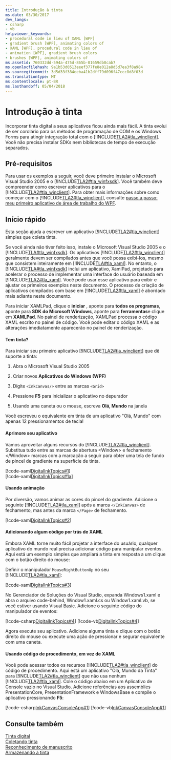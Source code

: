 ```yaml
---
title: Introdução à tinta
ms.date: 03/30/2017
dev_langs:
- csharp
- vb
helpviewer_keywords:
- procedural code in lieu of XAML [WPF]
- gradient brush [WPF], animating colors of
- XAML [WPF], procedural code in lieu of
- animation [WPF], gradient brush colors
- brushes [WPF], animating colors of
ms.assetid: 760332dd-594a-475d-865b-01659db8cab7
ms.openlocfilehash: 9a1b53d0513eeef377fe8e012a8d5d7ea3f8a984
ms.sourcegitcommit: 3d5d33f384eeba41b2dff79d096f47ccc8d8f03d
ms.translationtype: MT
ms.contentlocale: pt-BR
ms.lasthandoff: 05/04/2018
---
```

# <a name="getting-started-with-ink"></a>Introdução à tinta
Incorporar tinta digital a seus aplicativos ficou ainda mais fácil. A tinta evolui de ser corolário para os métodos de programação de COM e os Windows Forms para atingir integração total com o [!INCLUDE[TLA2#tla_winclient](../../../../includes/tla2sharptla-winclient-md.md)]. Você não precisa instalar SDKs nem bibliotecas de tempo de execução separados.  
  
## <a name="prerequisites"></a>Pré-requisitos  
 Para usar os exemplos a seguir, você deve primeiro instalar o Microsoft Visual Studio 2005 e o [!INCLUDE[TLA2#tla_winfxsdk](../../../../includes/tla2sharptla-winfxsdk-md.md)]. Você também deve compreender como escrever aplicativos para o [!INCLUDE[TLA2#tla_winclient](../../../../includes/tla2sharptla-winclient-md.md)]. Para obter mais informações sobre como começar com o [!INCLUDE[TLA2#tla_winclient](../../../../includes/tla2sharptla-winclient-md.md)], consulte [passo a passo: meu primeiro aplicativo de área de trabalho do WPF](../../../../docs/framework/wpf/getting-started/walkthrough-my-first-wpf-desktop-application.md).  
  
## <a name="quick-start"></a>Início rápido  
 Esta seção ajuda a escrever um aplicativo [!INCLUDE[TLA2#tla_winclient](../../../../includes/tla2sharptla-winclient-md.md)] simples que coleta tinta.  
  
 Se você ainda não tiver feito isso, instale o Microsoft Visual Studio 2005 e o [!INCLUDE[TLA#tla_winfxsdk](../../../../includes/tlasharptla-winfxsdk-md.md)]. Os aplicativos [!INCLUDE[TLA2#tla_winclient](../../../../includes/tla2sharptla-winclient-md.md)] geralmente devem ser compilados antes que você possa exibi-los, mesmo que consistem inteiramente em [!INCLUDE[TLA#tla_xaml](../../../../includes/tlasharptla-xaml-md.md)]. No entanto, o [!INCLUDE[TLA#tla_winfxsdk](../../../../includes/tlasharptla-winfxsdk-md.md)] inclui um aplicativo, XamlPad, projetado para acelerar o processo de implementar uma interface do usuário baseada em [!INCLUDE[TLA2#tla_xaml](../../../../includes/tla2sharptla-xaml-md.md)]. Você pode usar esse aplicativo para exibir e ajustar os primeiros exemplos neste documento. O processo de criação de aplicativos compilados com base em [!INCLUDE[TLA2#tla_xaml](../../../../includes/tla2sharptla-xaml-md.md)] é abordado mais adiante neste documento.  
  
 Para iniciar XAMLPad, clique o **iniciar** , aponte para **todos os programas**, aponte para **SDK do Microsoft Windows**, aponte para **ferramentas**e clique em **XAMLPad**. No painel de renderização, XAMLPad processa o código XAML escrito no painel de código. Você pode editar o código XAML e as alterações imediatamente aparecerão no painel de renderização.  
  
#### <a name="got-ink"></a>Tem tinta?  
 Para iniciar seu primeiro aplicativo [!INCLUDE[TLA2#tla_winclient](../../../../includes/tla2sharptla-winclient-md.md)] que dê suporte a tinta:  
  
1.  Abra o Microsoft Visual Studio 2005  
  
2.  Criar novos **Aplicativos do Windows (WPF)**  
  
3.  Digite `<InkCanvas/>` entre as marcas `<Grid>`  
  
4.  Pressione **F5** para inicializar o aplicativo no depurador  
  
5.  Usando uma caneta ou o mouse, escreva **Olá, Mundo** na janela  
  
 Você escreveu o equivalente em tinta de um aplicativo "Olá, Mundo" com apenas 12 pressionamentos de tecla!  
  
#### <a name="spice-up-your-application"></a>Aprimore seu aplicativo  
 Vamos aproveitar alguns recursos do [!INCLUDE[TLA2#tla_winclient](../../../../includes/tla2sharptla-winclient-md.md)].  Substitua tudo entre as marcas de abertura \<Window> e fechamento \</Window> marcas com a marcação a seguir para obter uma tela de fundo de pincel de gradiente na superfície de tinta.  
  
 [!code-xaml[DigitalInkTopics#1](../../../../samples/snippets/csharp/VS_Snippets_Wpf/DigitalInkTopics/CSharp/Window1.xaml#1)]  
[!code-xaml[DigitalInkTopics#1a](../../../../samples/snippets/csharp/VS_Snippets_Wpf/DigitalInkTopics/CSharp/Window1.xaml#1a)]  
  
#### <a name="using-animation"></a>Usando animação  
 Por diversão, vamos animar as cores do pincel do gradiente. Adicione o seguinte [!INCLUDE[TLA2#tla_xaml](../../../../includes/tla2sharptla-xaml-md.md)] após a marca `</InkCanvas>` de fechamento, mas antes da marca `</Page>` de fechamento.  
  
 [!code-xaml[DigitalInkTopics#2](../../../../samples/snippets/csharp/VS_Snippets_Wpf/DigitalInkTopics/CSharp/Window1.xaml#2)]  
  
#### <a name="adding-some-code-behind-the-xaml"></a>Adicionando algum código por trás de XAML  
 Embora XAML torne muito fácil projetar a interface do usuário, qualquer aplicativo do mundo real precisa adicionar código para manipular eventos. Aqui está um exemplo simples que ampliará a tinta em resposta a um clique com o botão direito do mouse:  
  
 Definir o manipulador `MouseRightButtonUp` no seu [!INCLUDE[TLA2#tla_xaml](../../../../includes/tla2sharptla-xaml-md.md)]:  
  
 [!code-xaml[DigitalInkTopics#3](../../../../samples/snippets/csharp/VS_Snippets_Wpf/DigitalInkTopics/CSharp/Window2.xaml#3)]  
  
 No Gerenciador de Soluções do Visual Studio, expanda Windows1.xaml e abra o arquivo code-behind, Window1.xaml.cs ou Window1.xaml.vb, se você estiver usando Visual Basic. Adicione o seguinte código do manipulador de eventos:  
  
 [!code-csharp[DigitalInkTopics#4](../../../../samples/snippets/csharp/VS_Snippets_Wpf/DigitalInkTopics/CSharp/Window2.xaml.cs#4)]
 [!code-vb[DigitalInkTopics#4](../../../../samples/snippets/visualbasic/VS_Snippets_Wpf/DigitalInkTopics/VisualBasic/Window2.xaml.vb#4)]  
  
 Agora execute seu aplicativo. Adicione alguma tinta e clique com o botão direito do mouse ou execute uma ação de pressionar e segurar equivalente com uma caneta.  
  
#### <a name="using-procedural-code-instead-of-xaml"></a>Usando código de procedimento, em vez de XAML  
 Você pode acessar todos os recursos [!INCLUDE[TLA2#tla_winclient](../../../../includes/tla2sharptla-winclient-md.md)] do código de procedimento. Aqui está um aplicativo "Olá, Mundo da Tinta" para [!INCLUDE[TLA2#tla_winclient](../../../../includes/tla2sharptla-winclient-md.md)] que não usa nenhum [!INCLUDE[TLA2#tla_xaml](../../../../includes/tla2sharptla-xaml-md.md)]. Cole o código abaixo em um Aplicativo de Console vazio no Visual Studio. Adicione referências aos assemblies PresentationCore, PresentationFramework e WindowsBase e compile o aplicativo pressionando **F5**:  
  
 [!code-csharp[InkCanvasConsoleApp#1](../../../../samples/snippets/csharp/VS_Snippets_Wpf/InkCanvasConsoleApp/CSharp/Program.cs#1)]
 [!code-vb[InkCanvasConsoleApp#1](../../../../samples/snippets/visualbasic/VS_Snippets_Wpf/InkCanvasConsoleApp/VisualBasic/Module1.vb#1)]  
  
## <a name="see-also"></a>Consulte também  
 [Tinta digital](../../../../docs/framework/wpf/advanced/digital-ink.md)  
 [Coletando tinta](../../../../docs/framework/wpf/advanced/collecting-ink.md)  
 [Reconhecimento de manuscrito](../../../../docs/framework/wpf/advanced/handwriting-recognition.md)  
 [Armazenando a tinta](../../../../docs/framework/wpf/advanced/storing-ink.md)
